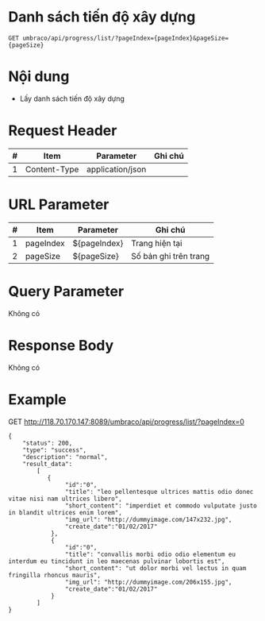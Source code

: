 Danh sách tiến độ xây dựng
===

```
GET umbraco/api/progress/list/?pageIndex={pageIndex}&pageSize={pageSize}
```

# Nội dung

* Lấy danh sách tiến độ xây dựng

# Request Header

| # | Item | Parameter | Ghi chú |
|---|---|---|---|
| 1 | Content-Type | application/json |  |

# URL Parameter
| # | Item | Parameter | Ghi chú |
|---|---|---|---|
| 1 | pageIndex | ${pageIndex} | Trang hiện tại |
| 2 | pageSize | ${pageSize} | Số bản ghi trên trang |

# Query Parameter

Không có

# Response Body

Không có


# Example

GET http://118.70.170.147:8089/umbraco/api/progress/list/?pageIndex=0

```
{
    "status": 200,
    "type": "success",
    "description": "normal",
    "result_data":      
        [				
           {
				"id":"0",
            	"title": "leo pellentesque ultrices mattis odio donec vitae nisi nam ultrices libero",
            	"short_content": "imperdiet et commodo vulputate justo in blandit ultrices enim lorem",            	
            	"img_url": "http://dummyimage.com/147x232.jpg",  
				"create_date":"01/02/2017"
            },
            {
				"id":"0",
            	"title": "convallis morbi odio odio elementum eu interdum eu tincidunt in leo maecenas pulvinar lobortis est",
            	"short_content": "ut dolor morbi vel lectus in quam fringilla rhoncus mauris",            	
            	"img_url": "http://dummyimage.com/206x155.jpg",   
				"create_date":"01/02/2017"
            }
        ]
}


```


